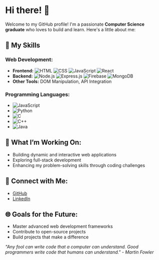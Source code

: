 # Hi there! 👋

Welcome to my GitHub profile! I'm a passionate **Computer Science graduate** who loves to build and learn. Here's a little about me:

## 🔧 My Skills

### Web Development:

- **Frontend:** ![HTML](https://img.shields.io/badge/-HTML5-E34F26?style=flat&logo=html5&logoColor=white) ![CSS](https://img.shields.io/badge/-CSS3-1572B6?style=flat&logo=css3&logoColor=white) ![JavaScript](https://img.shields.io/badge/-JavaScript-F7DF1E?style=flat&logo=javascript&logoColor=black) ![React](https://img.shields.io/badge/-React-61DAFB?style=flat&logo=react&logoColor=black)
- **Backend:** ![Node.js](https://img.shields.io/badge/-Node.js-339933?style=flat&logo=node.js&logoColor=white) ![Express.js](https://img.shields.io/badge/-Express.js-000000?style=flat&logo=express&logoColor=white) ![Firebase](https://img.shields.io/badge/-Firebase-FFCA28?style=flat&logo=firebase&logoColor=black) ![MongoDB](https://img.shields.io/badge/-MongoDB-47A248?style=flat&logo=mongodb&logoColor=white)
- **Other Tools:** DOM Manipulation, API Integration

### Programming Languages:

- ![JavaScript](https://img.shields.io/badge/-JavaScript-F7DF1E?style=flat&logo=javascript&logoColor=black)
- ![Python](https://img.shields.io/badge/-Python-3776AB?style=flat&logo=python&logoColor=white)
- ![C](https://img.shields.io/badge/-C-A8B9CC?style=flat&logo=c&logoColor=black)
- ![C++](https://img.shields.io/badge/-C++-00599C?style=flat&logo=c%2B%2B&logoColor=white)
- ![Java](https://img.shields.io/badge/-Java-007396?style=flat&logo=java&logoColor=white)

## 🎨 What I’m Working On:

- Building dynamic and interactive web applications
- Exploring full-stack development
- Enhancing my problem-solving skills through coding challenges

## 🔖 Connect with Me:

- [GitHub](https://github.com/YourUsername)
- [LinkedIn](https://www.linkedin.com/in/YourProfile)

## 🌐 Goals for the Future:

- Master advanced web development frameworks
- Contribute to open-source projects
- Build projects that make a difference

*"Any fool can write code that a computer can understand. Good programmers write code that humans can understand." - Martin Fowler*

